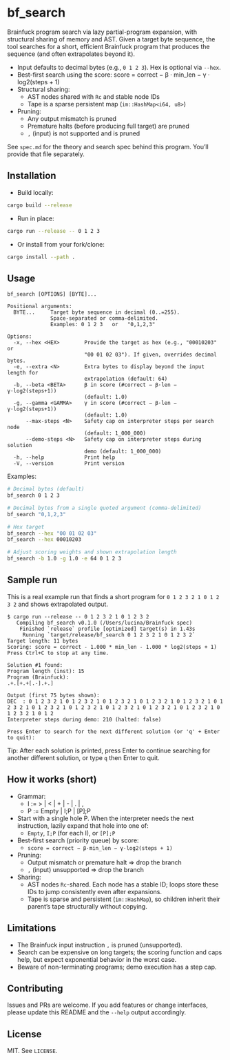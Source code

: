 # bf_search

Brainfuck program search via lazy partial-program expansion, with
structural sharing of memory and AST. Given a target byte sequence, the
tool searches for a short, efficient Brainfuck program that produces the
sequence (and often extrapolates beyond it).

- Input defaults to decimal bytes (e.g., `0 1 2 3`). Hex is optional
  via `--hex`.
- Best-first search using the score:
  score = correct − β · min_len − γ · log2(steps + 1)
- Structural sharing:
  - AST nodes shared with `Rc` and stable node IDs
  - Tape is a sparse persistent map (`im::HashMap<i64, u8>`)
- Pruning:
  - Any output mismatch is pruned
  - Premature halts (before producing full target) are pruned
  - `,` (input) is not supported and is pruned

See `spec.md` for the theory and search spec behind this program. You’ll
provide that file separately.

## Installation

- Build locally:

```bash
cargo build --release
```

- Run in place:

```bash
cargo run --release -- 0 1 2 3
```

- Or install from your fork/clone:

```bash
cargo install --path .
```

## Usage

```text
bf_search [OPTIONS] [BYTE]...

Positional arguments:
  BYTE...     Target byte sequence in decimal (0..=255).
              Space-separated or comma-delimited.
              Examples: 0 1 2 3   or   "0,1,2,3"

Options:
  -x, --hex <HEX>        Provide the target as hex (e.g., "00010203" or
                         "00 01 02 03"). If given, overrides decimal bytes.
  -e, --extra <N>        Extra bytes to display beyond the input length for
                         extrapolation (default: 64)
  -b, --beta <BETA>      β in score (#correct − β·len − γ·log2(steps+1))
                         (default: 1.0)
  -g, --gamma <GAMMA>    γ in score (#correct − β·len − γ·log2(steps+1))
                         (default: 1.0)
      --max-steps <N>    Safety cap on interpreter steps per search node
                         (default: 1_000_000)
      --demo-steps <N>   Safety cap on interpreter steps during solution
                         demo (default: 1_000_000)
  -h, --help             Print help
  -V, --version          Print version
```

Examples:

```bash
# Decimal bytes (default)
bf_search 0 1 2 3

# Decimal bytes from a single quoted argument (comma-delimited)
bf_search "0,1,2,3"

# Hex target
bf_search --hex "00 01 02 03"
bf_search --hex 00010203

# Adjust scoring weights and shown extrapolation length
bf_search -b 1.0 -g 1.0 -e 64 0 1 2 3
```

## Sample run

This is a real example run that finds a short program for
`0 1 2 3 2 1 0 1 2 3 2` and shows extrapolated output.

```text
$ cargo run --release -- 0 1 2 3 2 1 0 1 2 3 2
   Compiling bf_search v0.1.0 (/Users/lucina/Brainfuck spec)
    Finished `release` profile [optimized] target(s) in 1.43s
     Running `target/release/bf_search 0 1 2 3 2 1 0 1 2 3 2`
Target length: 11 bytes
Scoring: score = correct - 1.000 * min_len - 1.000 * log2(steps + 1)
Press Ctrl+C to stop at any time.

Solution #1 found:
Program length (inst): 15
Program (Brainfuck):
.+.[+.+[.-].+.]

Output (first 75 bytes shown):
DEC  : 0 1 2 3 2 1 0 1 2 3 2 1 0 1 2 3 2 1 0 1 2 3 2 1 0 1 2 3 2 1 0 1 2 3 2 1 0 1 2 3 2 1 0 1 2 3 2 1 0 1 2 3 2 1 0 1 2 3 2 1 0 1 2 3 2 1 0 1 2 3 2 1 0 1 2
Interpreter steps during demo: 210 (halted: false)

Press Enter to search for the next different solution (or 'q' + Enter to quit):
```

Tip: After each solution is printed, press Enter to continue searching
for another different solution, or type `q` then Enter to quit.

## How it works (short)

- Grammar:
  - I := > | < | + | - | . | ,
  - P := Empty | I;P | [P];P
- Start with a single hole P. When the interpreter needs the next
  instruction, lazily expand that hole into one of:
  - `Empty`, `I;P` (for each I), or `[P];P`
- Best-first search (priority queue) by score:
  - `score = correct − β·min_len − γ·log2(steps + 1)`
- Pruning:
  - Output mismatch or premature halt => drop the branch
  - `,` (input) unsupported => drop the branch
- Sharing:
  - AST nodes `Rc`-shared. Each node has a stable ID; loops store these
    IDs to jump consistently even after expansions.
  - Tape is sparse and persistent (`im::HashMap`), so children inherit
    their parent’s tape structurally without copying.

## Limitations

- The Brainfuck input instruction `,` is pruned (unsupported).
- Search can be expensive on long targets; the scoring function and caps
  help, but expect exponential behavior in the worst case.
- Beware of non-terminating programs; demo execution has a step cap.

## Contributing

Issues and PRs are welcome. If you add features or change interfaces,
please update this README and the `--help` output accordingly.

## License

MIT. See `LICENSE`.
